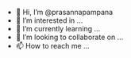 - 👋 Hi, I’m @prasannapampana
- 👀 I’m interested in ...
- 🌱 I’m currently learning ...
- 💞️ I’m looking to collaborate on ...
- 📫 How to reach me ...

<!---
prasannapampana/prasannapampana is a ✨ special ✨ repository because its `README.md` (this file) appears on your GitHub profile.
You can click the Preview link to take a look at your changes.
--->
